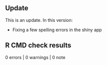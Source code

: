 ## Update
This is an update. In this version:

* Fixing a few spelling errors in the shiny app

## R CMD check results

0 errors | 0 warnings | 0 note



